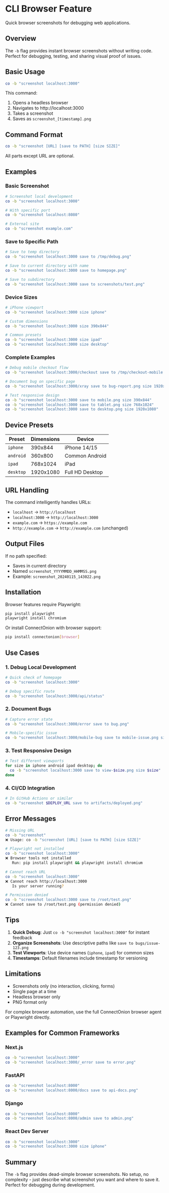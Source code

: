 # CLI Browser Feature

Quick browser screenshots for debugging web applications.

## Overview

The `-b` flag provides instant browser screenshots without writing code. Perfect for debugging, testing, and sharing visual proof of issues.

## Basic Usage

```bash
co -b "screenshot localhost:3000"
```

This command:
1. Opens a headless browser
2. Navigates to http://localhost:3000
3. Takes a screenshot
4. Saves as `screenshot_[timestamp].png`

## Command Format

```bash
co -b "screenshot [URL] [save to PATH] [size SIZE]"
```

All parts except URL are optional.

## Examples

### Basic Screenshot

```bash
# Screenshot local development
co -b "screenshot localhost:3000"

# With specific port
co -b "screenshot localhost:8080"

# External site
co -b "screenshot example.com"
```

### Save to Specific Path

```bash
# Save to temp directory
co -b "screenshot localhost:3000 save to /tmp/debug.png"

# Save to current directory with name
co -b "screenshot localhost:3000 save to homepage.png"

# Save to subdirectory
co -b "screenshot localhost:3000 save to screenshots/test.png"
```

### Device Sizes

```bash
# iPhone viewport
co -b "screenshot localhost:3000 size iphone"

# Custom dimensions
co -b "screenshot localhost:3000 size 390x844"

# Common presets
co -b "screenshot localhost:3000 size ipad"
co -b "screenshot localhost:3000 size desktop"
```

### Complete Examples

```bash
# Debug mobile checkout flow
co -b "screenshot localhost:3000/checkout save to /tmp/checkout-mobile.png size iphone"

# Document bug on specific page
co -b "screenshot localhost:3000/xray save to bug-report.png size 1920x1080"

# Test responsive design
co -b "screenshot localhost:3000 save to mobile.png size 390x844"
co -b "screenshot localhost:3000 save to tablet.png size 768x1024"
co -b "screenshot localhost:3000 save to desktop.png size 1920x1080"
```

## Device Presets

| Preset | Dimensions | Device |
|--------|------------|--------|
| `iphone` | 390x844 | iPhone 14/15 |
| `android` | 360x800 | Common Android |
| `ipad` | 768x1024 | iPad |
| `desktop` | 1920x1080 | Full HD Desktop |

## URL Handling

The command intelligently handles URLs:

- `localhost` → `http://localhost`
- `localhost:3000` → `http://localhost:3000`
- `example.com` → `https://example.com`
- `http://example.com` → `http://example.com` (unchanged)

## Output Files

If no path specified:
- Saves in current directory
- Named `screenshot_YYYYMMDD_HHMMSS.png`
- Example: `screenshot_20240115_143022.png`

## Installation

Browser features require Playwright:

```bash
pip install playwright
playwright install chromium
```

Or install ConnectOnion with browser support:

```bash
pip install connectonion[browser]
```

## Use Cases

### 1. Debug Local Development

```bash
# Quick check of homepage
co -b "screenshot localhost:3000"

# Debug specific route
co -b "screenshot localhost:3000/api/status"
```

### 2. Document Bugs

```bash
# Capture error state
co -b "screenshot localhost:3000/error save to bug.png"

# Mobile-specific issue
co -b "screenshot localhost:3000/mobile-bug save to mobile-issue.png size iphone"
```

### 3. Test Responsive Design

```bash
# Test different viewports
for size in iphone android ipad desktop; do
  co -b "screenshot localhost:3000 save to view-$size.png size $size"
done
```

### 4. CI/CD Integration

```bash
# In GitHub Actions or similar
co -b "screenshot $DEPLOY_URL save to artifacts/deployed.png"
```

## Error Messages

```bash
# Missing URL
co -b "screenshot"
❌ Usage: co -b "screenshot [URL] [save to PATH] [size SIZE]"

# Playwright not installed  
co -b "screenshot localhost:3000"
❌ Browser tools not installed
   Run: pip install playwright && playwright install chromium

# Cannot reach URL
co -b "screenshot localhost:3000"
❌ Cannot reach http://localhost:3000
   Is your server running?

# Permission denied
co -b "screenshot localhost:3000 save to /root/test.png"
❌ Cannot save to /root/test.png (permission denied)
```

## Tips

1. **Quick Debug**: Just `co -b "screenshot localhost:3000"` for instant feedback
2. **Organize Screenshots**: Use descriptive paths like `save to bugs/issue-123.png`
3. **Test Viewports**: Use device names (`iphone`, `ipad`) for common sizes
4. **Timestamps**: Default filenames include timestamp for versioning

## Limitations

- Screenshots only (no interaction, clicking, forms)
- Single page at a time
- Headless browser only
- PNG format only

For complex browser automation, use the full ConnectOnion browser agent or Playwright directly.

## Examples for Common Frameworks

### Next.js
```bash
co -b "screenshot localhost:3000"
co -b "screenshot localhost:3000/_error save to error.png"
```

### FastAPI
```bash
co -b "screenshot localhost:8000"
co -b "screenshot localhost:8000/docs save to api-docs.png"
```

### Django
```bash
co -b "screenshot localhost:8000"
co -b "screenshot localhost:8000/admin save to admin.png"
```

### React Dev Server
```bash
co -b "screenshot localhost:3000"
co -b "screenshot localhost:3000 size iphone"
```

## Summary

The `-b` flag provides dead-simple browser screenshots. No setup, no complexity - just describe what screenshot you want and where to save it. Perfect for debugging during development.